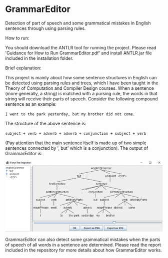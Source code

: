 # GrammarEditor
Detection of part of speech and some grammatical mistakes in English sentences through using parsing rules.

How to run: 

You should download the ANTLR tool for running the project. Please read 'Guidance for How to Run GrammarEditor.pdf' and install ANTLR.jar file included in the installation folder.

Brief explanation:

This project is mainly about how some sentence structures in English can be detected using parsing rules and trees, which I have been taught in the Theory of Computation and Compiler Design courses. When a sentence (more generally, a string) is matched with a pursing rule, the words in that string will receive their parts of speech. Consider the following compound sentence as an example:

`
I went to the park yesterday, but my brother did not come.
`

The structure of the above sentence is:

`
subject + verb + adverb + adverb + conjunction + subject + verb
`

(Pay attention that the main sentence itself is made up of two simple sentences connected by ', but' which is a conjunction). The output of GrammarEditor is:

![img0](./installation/31.JPG)


GrammarEditor can also detect some grammatical mistakes when the parts of speech of all words in a sentence are determined. Please read the report included in the repository for more details about how GrammarEditor works.
